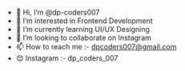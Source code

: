 - 👋 Hi, I’m @dp-coders007              
- 👀 I’m interested in Frontend Development
- 🌱 I’m currently learning UI/UX Designing
- 💞️ I’m looking to collaborate on Instagram
- 📫 How to reach me :- dpcoders007@gmail.com
- 😊 Instagram :- dp_coders_007

<!---
d-parmar007/d-parmar007 is a ✨ special ✨ repository because its `README.md` (this file) appears on your GitHub profile.
You can click the Preview link to take a look at your changes.
--->
